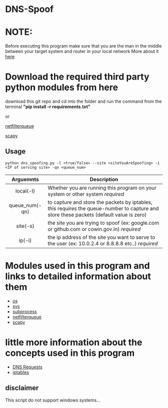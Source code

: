 # DNS-Spoof

# NOTE: <br>
Before executing this program make sure that you are the man in the middle between your target system and router in your local network
More about it [here](https://github.com/NeverStopLearningNSL/ARP-Spoof)

# Download the required third party python modules from here

download this git repo and cd into the folder and run the command from the terminal **"pip install -r requirements.txt"**

or

[netfilterqueue](https://pypi.org/project/NetfilterQueue/)

[scapy](https://scapy.readthedocs.io/en/latest/installation.html#installing-scapy-v2-x)

## Usage

    python dns_spoofing.py -l <true/false> --site <siteYouAreSpoofing> -i <IP of serving site> -qn <queue_num>

  Arguemnts     | Description
:-------------: | -------------
local(-l)        | Whether you are running this program on your system or other system _required_
queue_num(-qn)   | to capture and store the packets by iptables, this requires the queue-number to capture and store these packets (default value is zero)
site(-s)         | the site you are trying to spoof (ex: google.com or github.com or cowin.gov.in) _required_
ip(-i)           | the ip address of the site you want to serve to the user (ex: 10.0.2.4 or 8.8.8.8 etc..) _required_


# Modules used in this program and links to detailed information about them

- [os](https://docs.python.org/3/library/os.html)
- [sys](https://docs.python.org/3/library/sys.html)
- [subprocess](https://docs.python.org/3/library/subprocess.html)
- [netfilterqueue](https://pypi.org/project/NetfilterQueue/)
- [scapy](https://scapy.readthedocs.io/en/latest/index.html)

# little more information about the concepts used in this program
- [DNS Requests](https://www.cloudflare.com/learning/dns/what-is-dns/)
- [iptables](https://linux.die.net/man/8/iptables)


## disclaimer

This script do not support windows systems...
